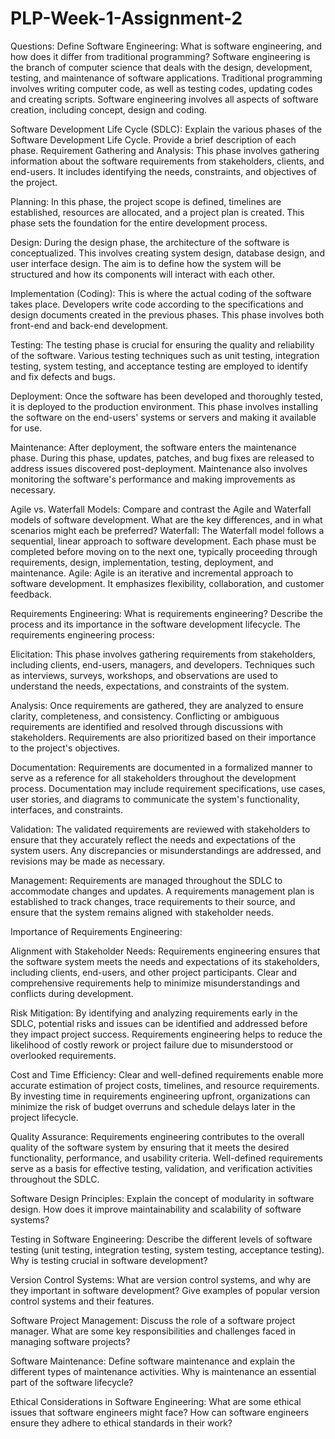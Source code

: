 # PLP-Week-1-Assignment-2
Questions: Define Software Engineering:
What is software engineering, and how does it differ from traditional programming?
Software engineering is the branch of computer science that deals with the design, development, testing, and maintenance of software applications. Traditional programming involves writing computer code, as well as testing codes, updating codes and creating scripts. Software engineering involves all aspects of software creation, including concept, design and coding.


Software Development Life Cycle (SDLC):
Explain the various phases of the Software Development Life Cycle. Provide a brief description of each phase.
Requirement Gathering and Analysis: This phase involves gathering information about the software requirements from stakeholders, clients, and end-users. It includes identifying the needs, constraints, and objectives of the project.

Planning: In this phase, the project scope is defined, timelines are established, resources are allocated, and a project plan is created. This phase sets the foundation for the entire development process.

Design: During the design phase, the architecture of the software is conceptualized. This involves creating system design, database design, and user interface design. The aim is to define how the system will be structured and how its components will interact with each other.

Implementation (Coding): This is where the actual coding of the software takes place. Developers write code according to the specifications and design documents created in the previous phases. This phase involves both front-end and back-end development.

Testing: The testing phase is crucial for ensuring the quality and reliability of the software. Various testing techniques such as unit testing, integration testing, system testing, and acceptance testing are employed to identify and fix defects and bugs.

Deployment: Once the software has been developed and thoroughly tested, it is deployed to the production environment. This phase involves installing the software on the end-users' systems or servers and making it available for use.

Maintenance: After deployment, the software enters the maintenance phase. During this phase, updates, patches, and bug fixes are released to address issues discovered post-deployment. Maintenance also involves monitoring the software's performance and making improvements as necessary.


Agile vs. Waterfall Models:
Compare and contrast the Agile and Waterfall models of software development. What are the key differences, and in what scenarios might each be preferred? 
Waterfall: The Waterfall model follows a sequential, linear approach to software development. Each phase must be completed before moving on to the next one, typically proceeding through requirements, design, implementation, testing, deployment, and maintenance.
Agile: Agile is an iterative and incremental approach to software development. It emphasizes flexibility, collaboration, and customer feedback.


Requirements Engineering:
What is requirements engineering? Describe the process and its importance in the software development lifecycle.
The requirements engineering process:

Elicitation: This phase involves gathering requirements from stakeholders, including clients, end-users, managers, and developers. Techniques such as interviews, surveys, workshops, and observations are used to understand the needs, expectations, and constraints of the system.

Analysis: Once requirements are gathered, they are analyzed to ensure clarity, completeness, and consistency. Conflicting or ambiguous requirements are identified and resolved through discussions with stakeholders. Requirements are also prioritized based on their importance to the project's objectives.

Documentation: Requirements are documented in a formalized manner to serve as a reference for all stakeholders throughout the development process. Documentation may include requirement specifications, use cases, user stories, and diagrams to communicate the system's functionality, interfaces, and constraints.

Validation: The validated requirements are reviewed with stakeholders to ensure that they accurately reflect the needs and expectations of the system users. Any discrepancies or misunderstandings are addressed, and revisions may be made as necessary.

Management: Requirements are managed throughout the SDLC to accommodate changes and updates. A requirements management plan is established to track changes, trace requirements to their source, and ensure that the system remains aligned with stakeholder needs.

Importance of Requirements Engineering:

Alignment with Stakeholder Needs: Requirements engineering ensures that the software system meets the needs and expectations of its stakeholders, including clients, end-users, and other project participants. Clear and comprehensive requirements help to minimize misunderstandings and conflicts during development.

Risk Mitigation: By identifying and analyzing requirements early in the SDLC, potential risks and issues can be identified and addressed before they impact project success. Requirements engineering helps to reduce the likelihood of costly rework or project failure due to misunderstood or overlooked requirements.

Cost and Time Efficiency: Clear and well-defined requirements enable more accurate estimation of project costs, timelines, and resource requirements. By investing time in requirements engineering upfront, organizations can minimize the risk of budget overruns and schedule delays later in the project lifecycle.

Quality Assurance: Requirements engineering contributes to the overall quality of the software system by ensuring that it meets the desired functionality, performance, and usability criteria. Well-defined requirements serve as a basis for effective testing, validation, and verification activities throughout the SDLC.


Software Design Principles:
Explain the concept of modularity in software design. How does it improve maintainability and scalability of software systems? 


Testing in Software Engineering:
Describe the different levels of software testing (unit testing, integration testing, system testing, acceptance testing). Why is testing crucial in software development?


Version Control Systems:
What are version control systems, and why are they important in software development? Give examples of popular version control systems and their features.


Software Project Management:
Discuss the role of a software project manager. What are some key responsibilities and challenges faced in managing software projects?


Software Maintenance:
Define software maintenance and explain the different types of maintenance activities. Why is maintenance an essential part of the software lifecycle? 


Ethical Considerations in Software Engineering:
What are some ethical issues that software engineers might face? How can software engineers ensure they adhere to ethical standards in their work?

